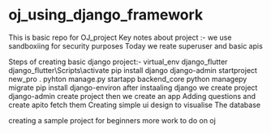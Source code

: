# oj_using_django_framework
This is basic repo for OJ_project
Key notes about project :-
we use sandboxiing for security purposes
Today we reate superuser and basic apis


Steps of creating basic django project:-
virtual_env django_flutter
django_flutter\Scripts\activate
pip install django
django-admin startproject new_pro .
pyhton manage.py startapp backend_core
python managepy migrate
pip install django-environ
after instaaling django we create project
django-admin create project
then we create an app 
Adding questions and create apito fetch them
Creating simple ui design to visualise
The database


creating a sample project for beginners
more work to do on oj
